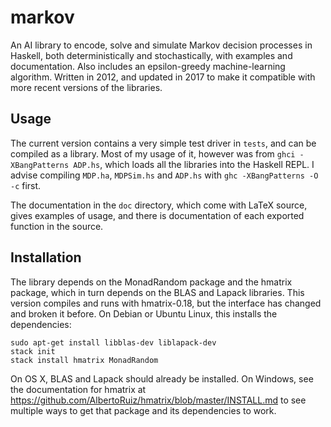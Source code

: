 # markov
An AI library to encode, solve and simulate Markov decision processes in Haskell, both deterministically and stochastically, with examples and documentation.  Also includes an epsilon-greedy machine-learning algorithm.  Written in 2012, and updated in 2017 to make it compatible with more recent versions of the libraries.

## Usage
The current version contains a very simple test driver in `tests`, and can be compiled as a library.  Most of my usage of it, however was from `ghci -XBangPatterns ADP.hs`, which loads all the libraries into the Haskell REPL.  I advise compiling `MDP.ha`, `MDPSim.hs` and `ADP.hs` with `ghc -XBangPatterns -O -c` first.

The documentation in the `doc` directory, which come with LaTeX source, gives examples of usage, and there is documentation of each exported function in the source.

## Installation
The library depends on the MonadRandom package and the hmatrix package, which in turn depends on the BLAS and Lapack libraries.  This version compiles and runs with hmatrix-0.18, but the interface has changed and broken it before.  On Debian or Ubuntu Linux, this installs the dependencies:

    sudo apt-get install libblas-dev liblapack-dev
    stack init
    stack install hmatrix MonadRandom
    
On OS X, BLAS and Lapack should already be installed.  On Windows, see the documentation for hmatrix at https://github.com/AlbertoRuiz/hmatrix/blob/master/INSTALL.md to see multiple ways to get that package and its dependencies to work.
